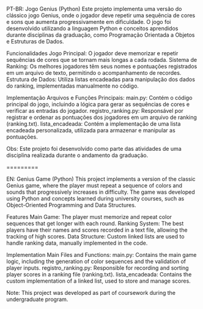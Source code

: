 PT-BR:
Jogo Genius (Python)
Este projeto implementa uma versão do clássico jogo Genius, onde o jogador deve repetir uma sequência de cores e sons que aumenta progressivamente em dificuldade. O jogo foi desenvolvido utilizando a linguagem Python e conceitos aprendidos durante disciplinas da graduação, como Programação Orientada a Objetos e Estruturas de Dados.

  Funcionalidades
    Jogo Principal: O jogador deve memorizar e repetir sequências de cores que se tornam mais longas a cada rodada.
    Sistema de Ranking: Os melhores jogadores têm seus nomes e pontuações registrados em um arquivo de texto, permitindo o acompanhamento de recordes.
    Estrutura de Dados: Utiliza listas encadeadas para manipulação dos dados do ranking, implementadas manualmente no código.
    
  Implementação
    Arquivos e Funções Principais:
      main.py: Contém o código principal do jogo, incluindo a lógica para gerar as sequências de cores e verificar as entradas do jogador.
      registro_ranking.py: Responsável por registrar e ordenar as pontuações dos jogadores em um arquivo de ranking (ranking.txt).
      lista_encadeada: Contém a implementação de uma lista encadeada personalizada, utilizada para armazenar e manipular as pontuações.

Obs: Este projeto foi desenvolvido como parte das atividades de uma disciplina realizada durante o andamento da graduação.

=========

EN:
Genius Game (Python)
This project implements a version of the classic Genius game, where the player must repeat a sequence of colors and sounds that progressively increases in difficulty. The game was developed using Python and concepts learned during university courses, such as Object-Oriented Programming and Data Structures.

Features
  Main Game: The player must memorize and repeat color sequences that get longer with each round.
  Ranking System: The best players have their names and scores recorded in a text file, allowing the tracking of high scores.
  Data Structure: Custom linked lists are used to handle ranking data, manually implemented in the code.
  
Implementation
  Main Files and Functions:
    main.py: Contains the main game logic, including the generation of color sequences and the validation of player inputs.
    registro_ranking.py: Responsible for recording and sorting player scores in a ranking file (ranking.txt).
    lista_encadeada: Contains the custom implementation of a linked list, used to store and manage scores.
    
Note: This project was developed as part of coursework during the undergraduate program.
